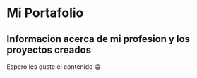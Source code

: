 # Mi Portafolio
## Informacion acerca de mi profesion y los proyectos creados
Espero les guste el contenido 😁
